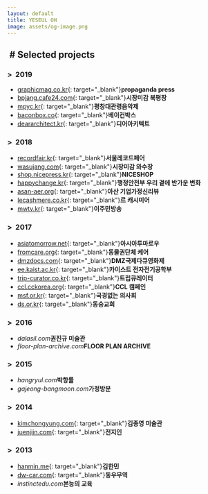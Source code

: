 ```yaml
---
layout: default
title: YESEUL OH
image: assets/og-image.png
---
```

## &nbsp;# Selected projects

### >&nbsp;&nbsp;2019
- [graphicmag.co.kr](http://graphicmag.co.kr){: target="_blank"}**propaganda press**
- [bpjang.cafe24.com](http://bpjang.cafe24.com){: target="_blank"}**시장미감 북평장**
- [mpyc.kr](https://mpyc.kr){: target="_blank"}**평창대관령음악제**
- [baconbox.co](https://baconbox.co){: target="_blank"}**베이컨박스**
- [deararchitect.kr](https://deararchitect.kr){: target="_blank"}**디어아키텍트**

### >&nbsp;&nbsp;2018
- [recordfair.kr](https://recordfair.kr){: target="_blank"}**서울레코드페어**
- [wasujang.com](http://wasujang.com){: target="_blank"}**시장미감 와수장**
- [shop.nicepress.kr](https://shop.nicepress.kr){: target="_blank"}**NICESHOP**
- [happychange.kr](https://happychange.kr){: target="_blank"}**행정안전부 우리 곁에 반가운 변화**
- [asan-aer.org](https://asan-aer.org){: target="_blank"}**아산 기업가정신리뷰**
- [lecashmere.co.kr](https://lecashmere.co.kr){: target="_blank"}**르 캐시미어**
- [mwtv.kr](https://mwtv.kr){: target="_blank"}**이주민방송**

### >&nbsp;&nbsp;2017
- [asiatomorrow.net](https://asiatomorrow.net){: target="_blank"}**아시아투마로우**
- [fromcare.org](http://fromcare.org){: target="_blank"}**동물권단체 케어**
- [dmzdocs.com](https://dmzdocs.com){: target="_blank"}**DMZ국제다큐영화제**
- [ee.kaist.ac.kr](https://ee.kaist.ac.kr){: target="_blank"}**카이스트 전자전기공학부**
- [trip-curator.co.kr](https://trip-curator.co.kr){: target="_blank"}**트립큐레이터**
- [ccl.cckorea.org](https://ccl.cckorea.org){: target="_blank"}**CCL 캠페인**
- [msf.or.kr](https://msf.or.kr){: target="_blank"}**국경없는 의사회**
- [ds.or.kr](https://ds.or.kr){: target="_blank"}**동숭교회**

### >&nbsp;&nbsp;2016
- _dalasil.com_**권진규 미술관**
- _floor-plan-archive.com_**FLOOR PLAN ARCHIVE**

### >&nbsp;&nbsp;2015
- _hangryul.com_**박항률**
- _gajeong-bangmoon.com_**가정방문**

### >&nbsp;&nbsp;2014
- [kimchongyung.com](http://kimchongyung.com){: target="_blank"}**김종영 미술관**
- [juenjiin.com](http://juenjiin.com){: target="_blank"}**전지인**

### >&nbsp;&nbsp;2013
- [hanmin.me](http://hanmin.me){: target="_blank"}**김한민**
- [dw-car.com](http://dw-car.com){: target="_blank"}**동우무역**
- _instinctedu.com_**본능의 교육**
